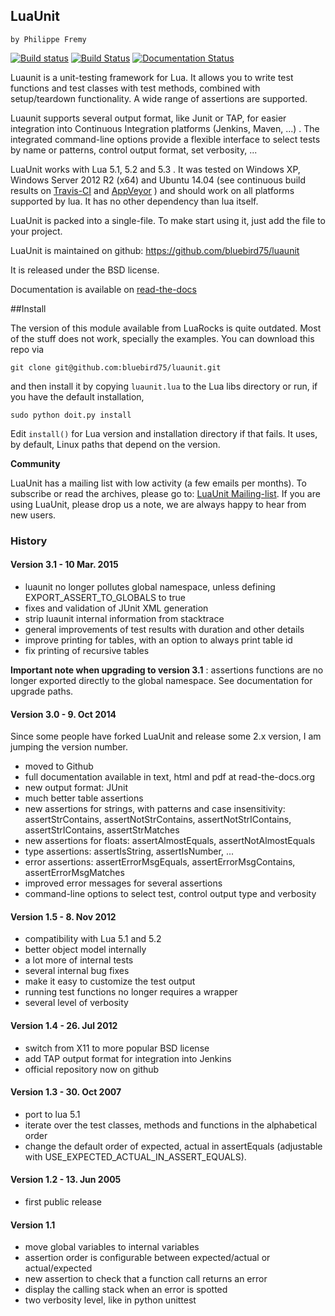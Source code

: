 ## LuaUnit  
	by Philippe Fremy

[![Build status](https://ci.appveyor.com/api/projects/status/us6uh4e5q597jj54?svg=true&passingText=Windows%20Build%20passing&failingText=Windows%20Build%20failed)](https://ci.appveyor.com/project/bluebird75/luaunit)
[![Build Status](https://travis-ci.org/bluebird75/luaunit.svg?branch=master)](https://travis-ci.org/bluebird75/luaunit)
[![Documentation Status](https://readthedocs.org/projects/luaunit/badge/?version=latest)](https://readthedocs.org/projects/luaunit/?badge=latest)

Luaunit is a unit-testing framework for Lua. It allows you 
to write test functions and test classes with test methods, combined with 
setup/teardown functionality. A wide range of assertions are supported.

Luaunit supports several output format, like Junit or TAP, for easier integration
into Continuous Integration platforms (Jenkins, Maven, ...) . The integrated command-line 
options provide a flexible interface to select tests by name or patterns, control output 
format, set verbosity, ...

LuaUnit works with Lua 5.1, 5.2 and 5.3 . It was tested on Windows XP, Windows Server 2012 R2 (x64) and Ubuntu 14.04 (see 
continuous build results on [Travis-CI](https://travis-ci.org/bluebird75/luaunit) and [AppVeyor](https://ci.appveyor.com/project/bluebird75/luaunit) ) and should work on all platforms supported by lua.
It has no other dependency than lua itself. 

LuaUnit is packed into a single-file. To make start using it, just add the file to your project.

LuaUnit is maintained on github:
https://github.com/bluebird75/luaunit

It is released under the BSD license.

Documentation is available on
[read-the-docs](http://luaunit.readthedocs.org/en/latest/)

##Install

The version of this module available from LuaRocks is quite
outdated. Most of the stuff does not work, specially the examples. You
can download this repo via

	git clone git@github.com:bluebird75/luaunit.git

and then install it by copying `luaunit.lua` to the Lua libs directory
or run, if you have the default installation, 

	sudo python doit.py install

Edit `install()` for Lua version and installation directory if that
fails. It uses, by default, Linux paths that depend on the version. 

**Community**

LuaUnit has a mailing list with low activity (a few emails per months). To subscribe or read the archives, please go to: [LuaUnit Mailing-list](http://lists.freehackers.org/list/luaunit%40freehackers.org/). If you are using LuaUnit, please drop us a note, we are always happy to hear from new users.

### History 

#### Version 3.1 - 10 Mar. 2015
* luaunit no longer pollutes global namespace, unless defining EXPORT_ASSERT_TO_GLOBALS to true
* fixes and validation of JUnit XML generation
* strip luaunit internal information from stacktrace
* general improvements of test results with duration and other details
* improve printing for tables, with an option to always print table id
* fix printing of recursive tables 

**Important note when upgrading to version 3.1** : assertions functions are
no longer exported directly to the global namespace. See documentation for upgrade
paths.

#### Version 3.0 - 9. Oct 2014

Since some people have forked LuaUnit and release some 2.x version, I am
jumping the version number.

- moved to Github
- full documentation available in text, html and pdf at read-the-docs.org
- new output format: JUnit
- much better table assertions
- new assertions for strings, with patterns and case insensitivity: assertStrContains, 
  assertNotStrContains, assertNotStrIContains, assertStrIContains, assertStrMatches
- new assertions for floats: assertAlmostEquals, assertNotAlmostEquals
- type assertions: assertIsString, assertIsNumber, ...
- error assertions: assertErrorMsgEquals, assertErrorMsgContains, assertErrorMsgMatches
- improved error messages for several assertions
- command-line options to select test, control output type and verbosity


#### Version 1.5 - 8. Nov 2012
- compatibility with Lua 5.1 and 5.2
- better object model internally
- a lot more of internal tests
- several internal bug fixes
- make it easy to customize the test output
- running test functions no longer requires a wrapper
- several level of verbosity


#### Version 1.4 - 26. Jul 2012
- switch from X11 to more popular BSD license
- add TAP output format for integration into Jenkins
- official repository now on github


#### Version 1.3 - 30. Oct 2007
- port to lua 5.1
- iterate over the test classes, methods and functions in the alphabetical order
- change the default order of expected, actual in assertEquals (adjustable with USE_EXPECTED_ACTUAL_IN_ASSERT_EQUALS).


#### Version 1.2 - 13. Jun 2005  
- first public release


#### Version 1.1
- move global variables to internal variables
- assertion order is configurable between expected/actual or actual/expected
- new assertion to check that a function call returns an error
- display the calling stack when an error is spotted
- two verbosity level, like in python unittest

